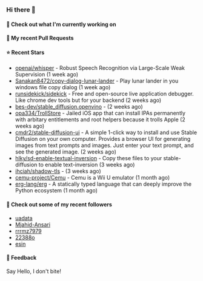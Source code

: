 ### Hi there 👋

#### 👷 Check out what I'm currently working on

#### 🔨 My recent Pull Requests


#### ⭐ Recent Stars

- [openai/whisper](https://github.com/openai/whisper) - Robust Speech Recognition via Large-Scale Weak Supervision (1 week ago)
- [Sanakan8472/copy-dialog-lunar-lander](https://github.com/Sanakan8472/copy-dialog-lunar-lander) - Play lunar lander in you windows file copy dialog (1 week ago)
- [runsidekick/sidekick](https://github.com/runsidekick/sidekick) - Free and open-source live application debugger. Like chrome dev tools but for your backend (2 weeks ago)
- [bes-dev/stable_diffusion.openvino](https://github.com/bes-dev/stable_diffusion.openvino) -  (2 weeks ago)
- [opa334/TrollStore](https://github.com/opa334/TrollStore) - Jailed iOS app that can install IPAs permanently with arbitary entitlements and root helpers because it trolls Apple (2 weeks ago)
- [cmdr2/stable-diffusion-ui](https://github.com/cmdr2/stable-diffusion-ui) - A simple 1-click way to install and use Stable Diffusion on your own computer. Provides a browser UI for generating images from text prompts and images. Just enter your text prompt, and see the generated image. (2 weeks ago)
- [hlky/sd-enable-textual-inversion](https://github.com/hlky/sd-enable-textual-inversion) - Copy these files to your stable-diffusion to enable text-inversion (3 weeks ago)
- [ihciah/shadow-tls](https://github.com/ihciah/shadow-tls) -  (3 weeks ago)
- [cemu-project/Cemu](https://github.com/cemu-project/Cemu) - Cemu is a Wii U emulator (1 month ago)
- [erg-lang/erg](https://github.com/erg-lang/erg) - A statically typed language that can deeply improve the Python ecosystem (1 month ago)

#### 👯 Check out some of my recent followers

- [uadata](https://github.com/uadata)
- [Mjahid-Ansari](https://github.com/Mjahid-Ansari)
- [rrrmz7979](https://github.com/rrrmz7979)
- [22388o](https://github.com/22388o)
- [esin](https://github.com/esin)

#### 💬 Feedback

Say Hello, I don't bite!
